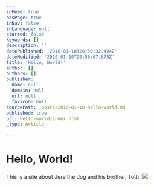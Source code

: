 ```yaml
---
inFeed: true
hasPage: true
inNav: false
inLanguage: null
starred: false
keywords: []
description: ''
datePublished: '2016-01-10T20:50:32.494Z'
dateModified: '2016-01-10T20:50:07.878Z'
title: 'Hello, World!'
author: []
authors: []
publisher:
  name: null
  domain: null
  url: null
  favicon: null
sourcePath: _posts/2016-01-10-hello-world.md
published: true
url: hello-world/index.html
_type: Article

---
```

# Hello, World!

This is a site about Jere the dog and his brother, Totti.
![](https://the-grid-user-content.s3-us-west-2.amazonaws.com/70785143-fd15-4013-86ba-395be214697c.jpg)